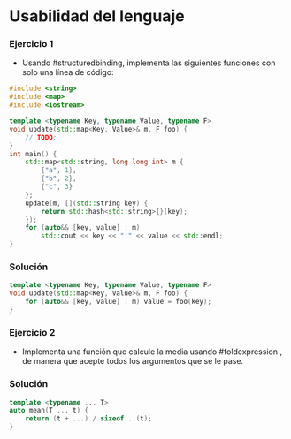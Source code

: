 # Usabilidad del lenguaje

### Ejercicio 1
- Usando #structuredbinding, implementa las siguientes funciones con solo una línea de código:

```c++
#include <string>
#include <map>
#include <iostream>

template <typename Key, typename Value, typename F>
void update(std::map<Key, Value>& m, F foo) {
    // TODO:
}
int main() {
    std::map<std::string, long long int> m {
        {"a", 1},
        {"b", 2},
        {"c", 3}
    };
    update(m, [](std::string key) {
        return std::hash<std::string>{}(key);
    });
    for (auto&& [key, value] : m)
        std::cout << key << ":" << value << std::endl;
}
```

### Solución

```c++
template <typename Key, typename Value, typename F>
void update(std::map<Key, Value>& m, F foo) {
	for (auto&& [key, value] : m) value = foo(key);
}
```

### Ejercicio 2
- Implementa una función que calcule la media usando #foldexpression , de manera que acepte todos los argumentos que se le pase.

### Solución

```c++
template <typename ... T>
auto mean(T ... t) {
    return (t + ...) / sizeof...(t);
}
```